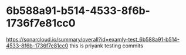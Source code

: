 # 6b588a91-b514-4533-8f6b-1736f7e81cc0
https://sonarcloud.io/summary/overall?id=examly-test_6b588a91-b514-4533-8f6b-1736f7e81cc0
this is priyank testing commits 
